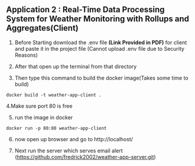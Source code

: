 
## Application 2 : Real-Time Data Processing System for Weather Monitoring with Rollups and Aggregates(Client)
1. Before Starting download the .env file **(Link Provided in PDF)** for client and paste it in the project file (Cannot upload .env file due to Security Reasons)
   
2. After that open up the terminal from that directory

3. Then type this command to build the docker image(Takes some time to build)

```
docker build -t weather-app-client .
```

4.Make sure port 80 is free 

5. run the image in docker

```
docker run -p 80:80 weather-app-client
```

6. now open up browser and go to http://localhost/

7. Next run the server which serves email alert (https://github.com/fredrick2002/weather-app-server.git)

